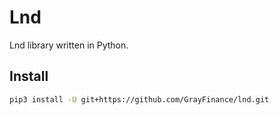 # Lnd

Lnd library written in Python.

## Install

```bash
pip3 install -U git+https://github.com/GrayFinance/lnd.git
```
